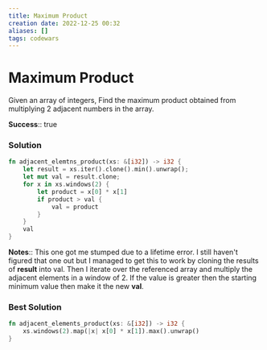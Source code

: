 ```yaml
---
title: Maximum Product
creation date: 2022-12-25 00:32
aliases: []
tags: codewars 
---
```

# Maximum Product
Given an array of integers, Find the maximum product obtained from multiplying 2 adjacent numbers in the array.

**Success**:: true

### Solution
```Rust
fn adjacent_elemtns_product(xs: &[i32]) -> i32 {
	let result = xs.iter().clone().min().unwrap();
	let mut val = result.clone;
	for x in xs.windows(2) {
		let product = x[0] * x[1]
		if product > val {
			val = product
		}
	}
	val
}
```

**Notes**:: This one got me stumped due to a lifetime error. I still haven't figured that one out but I managed to get this to work by cloning the results of **result** into val. Then I iterate over the referenced array and multiply the adjacent elements in a window of 2. If the value is greater then the starting minimum value then make it the new **val**.

### Best Solution
```Rust
fn adjacent_elements_product(xs: &[i32]) -> i32 {
	xs.windows(2).map(|x| x[0] * x[1]).max().unwrap()
}
```